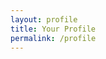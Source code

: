 ```yaml
---
layout: profile
title: Your Profile
permalink: /profile
---
```


<!-- page formatting is fetched from the layout -->
<!-- this is the new profile page -->
